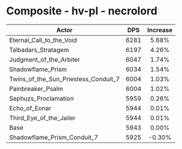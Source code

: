 # Composite - hv-pl - necrolord
| Actor | DPS | Increase |
|---|:---:|:---:|
|Eternal_Call_to_the_Void|6281|5.68%|
|Talbadars_Stratagem|6197|4.26%|
|Judgment_of_the_Arbiter|6047|1.74%|
|Shadowflame_Prism|6034|1.54%|
|Twins_of_the_Sun_Priestess_Conduit_7|6004|1.03%|
|Painbreaker_Psalm|6004|1.02%|
|Sephuzs_Proclamation|5959|0.26%|
|Echo_of_Eonar|5944|0.01%|
|Third_Eye_of_the_Jailer|5944|0.01%|
|Base|5943|0.00%|
|Shadowflame_Prism_Conduit_7|5925|-0.30%|
